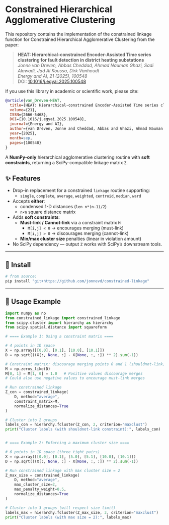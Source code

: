 # Constrained Hierarchical Agglomerative Clustering
This repository contains the implementation of the constrained linkage function for Constrained Hierarchical Agglomerative Clustering from the paper:

> **HEAT: Hierarchical-constrained Encoder-Assisted Time series clustering for fault detection in district heating substations**  
> *Jonne van Dreven, Abbas Cheddad, Ahmad Nauman Ghazi, Sadi Alawadi, Jad Al Koussa, Dirk Vanhoudt*  
> *Energy and AI, 21 (2025), 100548*  
> DOI: [10.1016/j.egyai.2025.100548](https://doi.org/10.1016/j.egyai.2025.100548)

If you use this library in academic or scientific work, please cite:

```bibtex
@article{van_Dreven-HEAT,
  title={HEAT: Hierarchical-constrained Encoder-Assisted Time series clustering for fault detection in district heating substations},
  volume={21},
  ISSN={2666-5468},
  DOI={10.1016/j.egyai.2025.100548},
  journal={Energy and AI},
  author={van Dreven, Jonne and Cheddad, Abbas and Ghazi, Ahmad Nauman and Alawadi, Sadi and Al Koussa, Jad and Vanhoudt, Dirk},
  year={2025},
  month=sep,
  pages={100548}
}
```

A **NumPy-only** hierarchical agglomerative clustering routine with **soft constraints**, returning a SciPy-compatible linkage matrix `Z`.

## ✨ Features

- Drop-in replacement for a constrained `linkage` routine supporting:
  - `single`, `complete`, `average`, `weighted`, `centroid`, `median`, `ward`
- Accepts **either**:
  - condensed 1-D distances (`len n*(n-1)/2`)
  - `n×n` square distance matrix
- Adds **soft constraints**:
  - **Must-link / Cannot-link** via a constraint matrix `M`
    - `M[i,j] < 0` → encourages merging (must-link)
    - `M[i,j] > 0` → discourages merging (cannot-link)
  - **Min/max cluster size** penalties (linear in violation amount)
- No SciPy dependency — output `Z` works with SciPy’s downstream tools.

---

## 🔧 Install

```bash
# from source:
pip install "git+https://github.com/jonnevd/constrained-linkage"
```

---

## 🚀 Usage Example

```python
import numpy as np
from constrained_linkage import constrained_linkage
from scipy.cluster import hierarchy as hierarchy
from scipy.spatial.distance import squareform

# ==== Example 1: Using a constraint matrix ====

# 4 points in 1D space
X = np.array([[0.0], [0.1], [10.0], [10.1]])
D = np.sqrt(((X[:, None, :] - X[None, :, :]) ** 2).sum(-1))

# Constraint matrix: discourage merging points 0 and 1 (shouldnot-link)
M = np.zeros_like(D)
M[0, 1] = M[1, 0] = 1.0   # Positive values discourage merges
# Could also use negative values to encourage must-link merges

# Run constrained linkage
Z_con = constrained_linkage(
    D, method="average", 
    constraint_matrix=M, 
    normalize_distances=True
)

# Cluster into 2 groups
labels_con = hierarchy.fcluster(Z_con, 2, criterion="maxclust")
print("Cluster labels (with shouldnot-link constraint):", labels_con)


# ==== Example 2: Enforcing a maximum cluster size ====

# 6 points in 1D space (three tight pairs)
X = np.array([[0.0], [0.1], [5.0], [5.1], [10.0], [10.1]])
D = np.sqrt(((X[:, None, :] - X[None, :, :]) ** 2).sum(-1))

# Run constrained linkage with max cluster size = 2
Z_max_size = constrained_linkage(
    D, method="average",
    max_cluster_size=2,
    max_penalty_weight=0.5,
    normalize_distances=True
)

# Cluster into 3 groups (will respect size limit)
labels_max = hierarchy.fcluster(Z_max_size, 3, criterion="maxclust")
print("Cluster labels (with max size = 2):", labels_max)
```